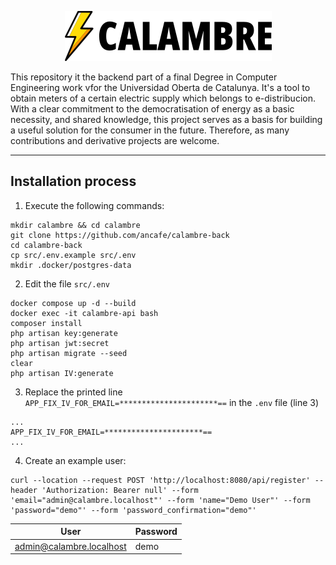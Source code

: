 <div style="text-align: center;">

![Logo](https://github.com/ancafe/calambre-back/blob/main/src/resources/img/logo.png?raw=true)

</div>


This repository it the backend part of a final Degree in Computer Engineering work vfor the Universidad Oberta de Catalunya. It's a tool to obtain meters of a certain electric supply which belongs to e-distribucion. With a clear commitment to the democratisation of energy as a basic necessity, and shared knowledge, this project serves as a basis for building a useful solution for the consumer in the future. Therefore, as many contributions and derivative projects are welcome.

<hr>

## Installation process

1. Execute the following commands:

```
mkdir calambre && cd calambre
git clone https://github.com/ancafe/calambre-back
cd calambre-back
cp src/.env.example src/.env
mkdir .docker/postgres-data
```

2. Edit the file `src/.env`


```
docker compose up -d --build
docker exec -it calambre-api bash
composer install
php artisan key:generate
php artisan jwt:secret
php artisan migrate --seed
clear
php artisan IV:generate
```

3. Replace the printed line ``APP_FIX_IV_FOR_EMAIL=**********************==`` in the `.env` file (line 3)

```
...
APP_FIX_IV_FOR_EMAIL=**********************==
...
```

4. Create an example user:

```
curl --location --request POST 'http://localhost:8080/api/register' --header 'Authorization: Bearer null' --form 'email="admin@calambre.localhost"' --form 'name="Demo User"' --form 'password="demo"' --form 'password_confirmation="demo"'
```

| User                     | Password |
|--------------------------|----------|
| admin@calambre.localhost | demo     |



